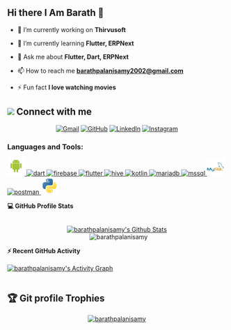 ## Hi there I Am Barath 👋

 - 🔭 I’m currently working on **Thirvusoft**

- 🌱 I’m currently learning **Flutter, ERPNext**

- 💬 Ask me about **Flutter, Dart, ERPNext**

- 📫 How to reach me **barathpalanisamy2002@gmail.com** 


- ⚡ Fun fact **I love watching movies** 


  





## <img src="https://media.giphy.com/media/iY8CRBdQXODJSCERIr/giphy.gif" width="30px"> Connect with me 
<p align="center"> 
 <a href="mailto:barathpalanisamy2002@gmail.com"><img img src="https://img.shields.io/badge/gmail-%23EA4335.svg?style=plastic&logo=gmail&logoColor=white" alt="Gmail"/></a> 
 <a href="https://github.com/barathpalanisamy"><img src="https://img.shields.io/badge/github-%23181717.svg?style=plastic&logo=github&logoColor=white" alt="GitHub"/></a> 
 <a href="https://www.linkedin.com/in/barath-p-0249a8196/"><img src="https://img.shields.io/badge/linkedin-%230A66C2.svg?style=plastic&logo=linkedin&logoColor=white" alt="LinkedIn"/></a> 
 <a href="https://www.instagram.com/___mr.barath___/"><img src="https://img.shields.io/badge/instagram-%23E4405F.svg?style=plastic&logo=instagram&logoColor=white" alt="Instagram"/></a> 
</p> 
  <h3 align="left">Languages and Tools:</h3>
<p align="left"> <a href="https://developer.android.com" target="_blank" rel="noreferrer"> <img src="https://raw.githubusercontent.com/devicons/devicon/master/icons/android/android-original-wordmark.svg" alt="android" width="40" height="40"/> </a> <a href="https://dart.dev" target="_blank" rel="noreferrer"> <img src="https://www.vectorlogo.zone/logos/dartlang/dartlang-icon.svg" alt="dart" width="40" height="40"/> </a> <a href="https://firebase.google.com/" target="_blank" rel="noreferrer"> <img src="https://www.vectorlogo.zone/logos/firebase/firebase-icon.svg" alt="firebase" width="40" height="40"/> </a> <a href="https://flutter.dev" target="_blank" rel="noreferrer"> <img src="https://www.vectorlogo.zone/logos/flutterio/flutterio-icon.svg" alt="flutter" width="40" height="40"/> </a> <a href="https://hive.apache.org/" target="_blank" rel="noreferrer"> <img src="https://www.vectorlogo.zone/logos/apache_hive/apache_hive-icon.svg" alt="hive" width="40" height="40"/> </a> <a href="https://kotlinlang.org" target="_blank" rel="noreferrer"> <img src="https://www.vectorlogo.zone/logos/kotlinlang/kotlinlang-icon.svg" alt="kotlin" width="40" height="40"/> </a> <a href="https://mariadb.org/" target="_blank" rel="noreferrer"> <img src="https://www.vectorlogo.zone/logos/mariadb/mariadb-icon.svg" alt="mariadb" width="40" height="40"/> </a> <a href="https://www.microsoft.com/en-us/sql-server" target="_blank" rel="noreferrer"> <img src="https://www.svgrepo.com/show/303229/microsoft-sql-server-logo.svg" alt="mssql" width="40" height="40"/> </a> <a href="https://www.mysql.com/" target="_blank" rel="noreferrer"> <img src="https://raw.githubusercontent.com/devicons/devicon/master/icons/mysql/mysql-original-wordmark.svg" alt="mysql" width="40" height="40"/> </a> <a href="https://postman.com" target="_blank" rel="noreferrer"> <img src="https://www.vectorlogo.zone/logos/getpostman/getpostman-icon.svg" alt="postman" width="40" height="40"/> </a> <a href="https://www.python.org" target="_blank" rel="noreferrer"> <img src="https://raw.githubusercontent.com/devicons/devicon/master/icons/python/python-original.svg" alt="python" width="40" height="40"/> </a> </p>
 

 
  <summary><b>💻 GitHub Profile Stats</b></summary> 
  <br/> 
    <p align="center"> 
    <a href="https://github.com/barathpalanisamy/github-readme-stats"><img alt="barathpalanisamy's Github Stats" src="https://github-readme-stats.vercel.app/api?username=barathpalanisamy&show_icons=true&count_private=true&theme=algolia" height="192px"/></a> 
<br/> 
  &nbsp; 
   <img src="https://github-readme-stats.vercel.app/api/top-langs?username=barathpalanisamy&langs_count=10&show_icons=true&locale=en&layout=compact&theme=algolia" alt="barathpalanisamy" height="192px"/> 
  <br/> 
  
  
   <summary><b>⚡ Recent GitHub Activity</b></summary> 
  <br/> 
   <a href="https://github.com/barathpalanisamy"><img alt="barathpalanisamy's Activity Graph" src="https://activity-graph.herokuapp.com/graph?username=barathpalanisamy&custom_title=barathpalanisamy's%20Contribution%20Graph&theme=react-dark" /></a> 
  <br/> 
 
 
<br/> 
</div>
  
## :trophy: Git profile Trophies 
 
<p align="center"> <a href="https://github.com/ryo-ma/github-profile-trophy"><img src="https://github-profile-trophy.vercel.app/?username=barathpalanisamy&layout=compact&theme=algolia" alt="barathpalanisamy" /></a> </p> 


